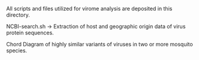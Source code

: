 All scripts and files utilized for virome analysis are deposited in this directory.

NCBI-search.sh -> Extraction of host and geographic origin data of virus protein sequences.

Chord Diagram of highly similar variants of viruses in two or more mosquito species.

